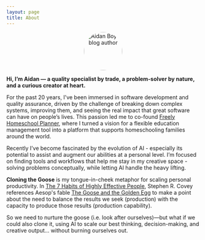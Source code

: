 ```yaml
---
layout: page
title: About
---
```

<div style="text-align: center;">
    <a href="{{ '/assets/images/aidan_boyd.jpg' | relative_url }}">
        <img 
            src="{{ '/assets/images/aidan_boyd.jpg' | relative_url }}"
            alt="Aidan Boyd, blog author" 
            width="100" 
            style="border-radius: 50%;"
        />
    </a>
</div>

**Hi, I’m Aidan — a quality specialist by trade, a problem-solver by nature, and a curious creator at heart.**

For the past 20 years, I've been immersed in software development and quality assurance, driven by the challenge of breaking down complex systems, improving them, and seeing the real impact that great software can have on people’s lives. This passion led me to co-found [Freely Homeschool Planner](https://www.learnfreely.app/), where I turned a vision for a flexible education management tool into a platform that supports homeschooling families around the world.

Recently I’ve become fascinated by the evolution of AI - especially its potential to assist and augment our abilities at a personal level. I’m focused on finding tools and workflows that help me stay in my creative space - solving problems conceptually, while letting AI handle the heavy lifting.

**Cloning the Goose** is my tongue-in-cheek metaphor for scaling personal productivity. In [The 7 Habits of Highly Effective People](https://en.wikipedia.org/wiki/The_7_Habits_of_Highly_Effective_People), Stephen R. Covey references Aesop's fable [The Goose and the Golden Egg](https://en.wikipedia.org/wiki/The_Goose_that_Laid_the_Golden_Eggs) to make a point about the need to balance the results we seek (production) with the capacity to produce those results (production capability). 

So we need to nurture the goose (i.e. look after ourselves)—but what if we could also clone it, using AI to scale our best thinking, decision-making, and creative output... without burning ourselves out.